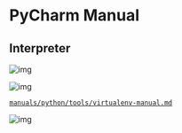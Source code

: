 # PyCharm Manual

## Interpreter

![img](https://gitee.com/mrhuangyuhui/images/raw/master/pycharm/pycharm-interpreter-1.png)

![img](https://gitee.com/mrhuangyuhui/images/raw/master/pycharm/pycharm-interpreter-2.png)

[`manuals/python/tools/virtualenv-manual.md`](/manuals/python/tools/virtualenv-manual.md)

![img](https://gitee.com/mrhuangyuhui/images/raw/master/pycharm/pycharm-interpreter-3.png)
